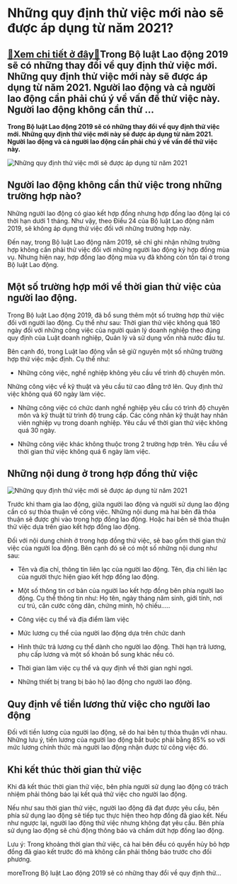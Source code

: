 Những quy định thử việc mới nào sẽ được áp dụng từ năm 2021?
============================================================

[:gift:Xem chi tiết ở đây:gift:](https://hddtvn.com/nhung-quy-dinh-thu-viec-moi-nao-se-duoc-ap-dung-tu-nam-2021/)Trong Bộ luật Lao động 2019 sẽ có những thay đổi về quy định thử việc mới. Những quy định thử việc mới này sẽ được áp dụng từ năm 2021. Người lao động và cả người lao động cần phải chú ý về vấn đề thử việc này. Người lao động không cần thử …
-------------------------------------------------------------------------------------------------------------------------------------------------------------------------------------------------------------------------------------------------

**Trong Bộ luật Lao động 2019 sẽ có những thay đổi về quy định thử việc mới. Những quy định thử việc mới này sẽ được áp dụng từ năm 2021. Người lao động và cả người lao động cần phải chú ý về vấn đề thử việc này.**


![Những quy định thử việc mới sẽ được áp dụng từ năm 2021](https://hddtvn.com/wp-content/uploads/2021/01/het-thu-viec-co-duong-nhien-thanh-nhan-vien-chinh-thuc_2406154345.jpg)


Người lao động không cần thử việc trong những trường hợp nào?
-------------------------------------------------------------


Những người lao động có giao kết hợp đồng nhưng hợp đồng lao động lại có thời hạn dưới 1 tháng. Như vậy, theo Điều 24 của Bộ luật Lao động năm 2019, sẽ không áp dụng thử việc đối với những trường hợp này.


Đến nay, trong Bộ luật Lao động năm 2019, sẽ chỉ ghi nhận những trường hợp không cần phải thử việc đối với những người lao động ký hợp đồng mùa vụ. Nhưng hiện nay, hợp đồng lao động mùa vụ đã không còn tồn tại ở trong Bộ luật Lao động.


Một số trường hợp mới về thời gian thử việc của người lao động.
---------------------------------------------------------------


Trong Bộ luật Lao động 2019, đã bổ sung thêm một số trường hợp thử việc đối với người lao động. Cụ thể như sau: Thời gian thử việc không quá 180 ngày đối với những công việc của người quản lý doanh nghiệp theo đúng quy định của Luật doanh nghiệp, Quản lý và sử dụng vốn nhà nước đầu tư.


Bên cạnh đó, trong Luật lao động vẫn sẽ giữ nguyên một số những trường hợp thử việc mặc định. Cụ thể như:




* Những công việc, nghề nghiệp không yêu cầu về trình độ chuyên môn.  

Những công việc về kỹ thuật và yêu cầu từ cao đẳng trở lên. Quy định thử việc không quá 60 ngày làm việc.

* Những công việc có chức danh nghề nghiệp yêu cầu có trình độ chuyên môn và kỹ thuật từ trình độ trung cấp. Các công nhân kỹ thuật hay nhân viên nghiệp vụ trong doanh nghiệp. Yêu cầu về thời gian thử việc không quá 30 ngày.

* Những công việc khác không thuộc trong 2 trường hợp trên. Yêu cầu về thời gian thử việc không quá 6 ngày làm việc.



Những nội dung ở trong hợp đồng thử việc
----------------------------------------


![Những quy định thử việc mới sẽ được áp dụng từ năm 2021](https://hddtvn.com/wp-content/uploads/2021/01/thu-viec-1-ngay_0705100930.jpg)


Trước khi tham gia lao động, giữa người lao động và người sử dụng lao động cần có sự thỏa thuận về công việc. Những nội dung mà hai bên đã thỏa thuận sẽ được ghi vào trong hợp đồng lao động. Hoặc hai bên sẽ thỏa thuận thử việc dựa trên giao kết hợp đồng lao động.


Đối với nội dung chính ở trong hợp đồng thử việc, sẽ bao gồm thời gian thử việc của người loa động. Bên cạnh đó sẽ có một số những nội dung như sau:




* Tên và địa chỉ, thông tin liên lạc của người lao động. Tên, địa chỉ liên lạc của người thực hiện giao kết hợp đồng lao động.

* Một số thông tin cơ bản của người lao kết hợp đồng bên phía người lao động. Cụ thể thông tin như: Họ tên, ngày tháng năm sinh, giới tính, nơi cư trú, căn cước công dân, chứng minh, hộ chiếu…..

* Công việc cụ thể và địa điểm làm việc

* Mức lương cụ thể của người lao động dựa trên chức danh

* Hình thức trả lương cụ thể dành cho người lao động. Thời hạn trả lương, phụ cấp lương và một số khoản bổ sung khác nếu có.

* Thời gian làm việc cụ thể và quy định về thời gian nghỉ ngơi.

* Những thiết bị trang bị bảo hộ lao động cho người lao động.



Quy định về tiền lương thử việc cho người lao động
--------------------------------------------------


Đối với tiền lương của người lao động, sẽ do hai bên tự thỏa thuận với nhau. Những lưu ý, tiền lương của người lao động bắt buộc phải bằng 85% so với mức lương chính thức mà người lao động nhận được từ công việc đó.


Khi kết thúc thời gian thử việc
-------------------------------


Khi đã kết thúc thời gian thử việc, bên phía người sử dụng lao động có trách nhiệm phải thông báo lại kết quả thử việc cho người lao động.


Nếu như sau thời gian thử việc, người lao động đã đạt được yêu cầu, bên phía sử dụng lao động sẽ tiếp tục thực hiện theo hợp đồng đã giao kết. Nếu như ngược lại, người lao động thử việc nhưng không đạt yêu cầu. Bên phía sử dụng lao động sẽ chủ động thông báo và chấm dứt hợp đồng lao động.


Lưu ý: Trong khoảng thời gian thử việc, cả hai bên đều có quyền hủy bỏ hợp đồng đã giao kết trước đó mà không cần phải thông báo trước cho đối phương.


moreTrong Bộ luật Lao động 2019 sẽ có những thay đổi về quy định thử…

